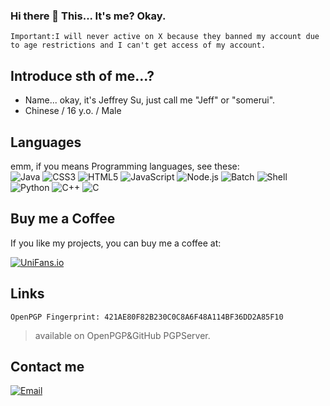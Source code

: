 ### Hi there 👋 This... It's me? Okay.

    Important:I will never active on X because they banned my account due to age restrictions and I can't get access of my account.

## Introduce sth of me...?

- Name... okay, it's Jeffrey Su, just call me "Jeff" or "somerui".
- Chinese / 16 y.o. / Male

## Languages

emm, if you means Programming languages, see these:<br>
![Java](https://img.shields.io/badge/-Java-f80000?style=flat-square&logo=oracle&logoColor=fff)
![CSS3](https://img.shields.io/badge/-CSS3-1572b6?style=flat-square&logo=CSS3&labelColor=1572b6)
![HTML5](https://img.shields.io/badge/-HTML5-e34f26?style=flat-square&logo=HTML5&logoColor=fff)
![JavaScript](https://img.shields.io/badge/-JavaScript-f7df1e?style=flat-square&logo=JavaScript&labelColor=f7df1e&logoColor=000)
![Node.js](https://img.shields.io/badge/-Node.js-339933?style=flat-square&logo=Node.js&logoColor=fff)
![Batch](https://img.shields.io/badge/-Batch-4d4d4d?style=flat-square&logo=windows%20terminal&logoColor=fff)
![Shell](https://img.shields.io/badge/-Shell-4eaa25?style=flat-square&logo=gnu%20bash&logoColor=fff)
![Python](https://img.shields.io/badge/-Python-3776ab?style=flat-square&logo=python&logoColor=fff)
![C++](https://img.shields.io/badge/-C%2b%2b-00599c?style=flat-square&logo=C%2b%2b&logoColor=fff)
![C](https://img.shields.io/badge/-C-a8b9cc?style=flat-square&logo=C&logoColor=fff)


## Buy me a Coffee

If you like my projects, you can buy me a coffee at:

[![UniFans.io](https://img.shields.io/badge/UniFans.io-square)](https://app.unifans.io/c/somerui)


## Links

    OpenPGP Fingerprint: 421AE80F82B230C0C8A6F48A114BF36DD2A85F10
> available on OpenPGP&GitHub PGPServer.
 
## Contact me
[![Email](https://img.shields.io/badge/somerui_@outlook.com-square&ogoColor=white)](mailto:somerui_@outlook.com)